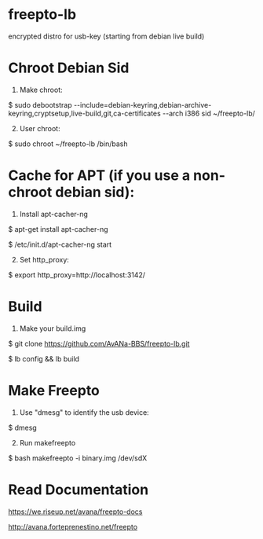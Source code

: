 freepto-lb
==========

encrypted distro for usb-key (starting from debian live build)


Chroot Debian Sid
=================

1. Make chroot:

 $ sudo debootstrap --include=debian-keyring,debian-archive-keyring,cryptsetup,live-build,git,ca-certificates --arch i386 sid ~/freepto-lb/

2. User chroot:

 $ sudo chroot ~/freepto-lb /bin/bash


Cache for APT (if you use a non-chroot debian sid):
=========================

1. Install apt-cacher-ng

 $ apt-get install apt-cacher-ng
 
 $ /etc/init.d/apt-cacher-ng start
 
2. Set http_proxy:
 
 $ export http_proxy=http://localhost:3142/


Build
=====

1. Make your build.img

 $ git clone https://github.com/AvANa-BBS/freepto-lb.git

 $ lb config && lb build
 

Make Freepto
============

1. Use "dmesg" to identify the usb device:

 $ dmesg

2. Run makefreepto

 $ bash makefreepto -i binary.img /dev/sdX
 
 
Read Documentation
==================

 https://we.riseup.net/avana/freepto-docs
 
 http://avana.forteprenestino.net/freepto
